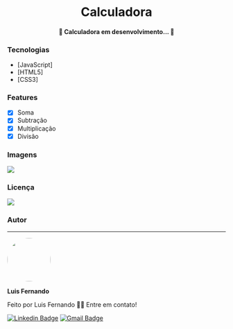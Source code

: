 <h1 align="center">Calculadora</h1>

<h4 align="center"> 
	🚧  Calculadora em desenvolvimento...  🚧
</h4>
 
 ### Tecnologias

- [JavaScript]
- [HTML5]
- [CSS3]

### Features

- [x] Soma
- [x] Subtração
- [x] Multiplicação
- [x] Divisão

### Imagens

<img src="https://github.com/luisfernandodass/IMAGENS/blob/main/calculadora/calculadora.png">


### Licença
<img src="https://img.shields.io/github/license/luisfernandodass/doebrasil"/>

### Autor
---


 <img style="border-radius: 50%;" src="https://avatars.githubusercontent.com/u/67171626?s=460&u=609fc063322b859752a5675bd4e17657e650a389&v=4" width="100px;" alt=""/>
 
 <b>Luis Fernando</b>
 
Feito por Luis Fernando 👋🏽 Entre em contato!

[![Linkedin Badge](https://img.shields.io/badge/-Luis-blue?style=flat-square&logo=Linkedin&logoColor=white&link=https://www.linkedin.com/in/luisfernando/)](https://www.linkedin.com/in/luisfernando/) 
[![Gmail Badge](https://img.shields.io/badge/-luisfernandodass@gmail.com-c14438?style=flat-square&logo=Gmail&logoColor=white&link=mailto:luisfernandodass@gmail.com)](mailto:luisfernandodass@gmail.com)
